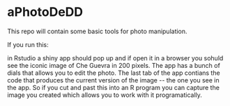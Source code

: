 # aPhotoDeDD

This repo will contain some basic tools for photo manipulation.

If you run this:

in Rstudio a shiny app should pop up and if open it in a browser you sohuld see the iconic image of Che Guevra in 200 pixels.  The app has a bunch of dials that allows you to edit the photo. The last tab of the app contians the code that produces the current version of the image -- the one you see in the app.  So if you cut and past this into an R program you can capture the image you created which allows you to work with it programatically.

